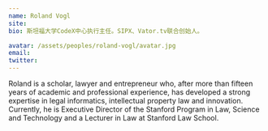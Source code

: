 ```yaml
---
name: Roland Vogl
site: 
bio: 斯坦福大学CodeX中心执行主任。SIPX、Vator.tv联合创始人。

avatar: /assets/peoples/roland-vogl/avatar.jpg
email: 
twitter: 
---
```


Roland is a scholar, lawyer and entrepreneur who, after more than fifteen years of academic and professional experience, has developed a strong expertise in legal informatics, intellectual property law and innovation. Currently, he is Executive Director of the Stanford Program in Law, Science and Technology and a Lecturer in Law at Stanford Law School.
